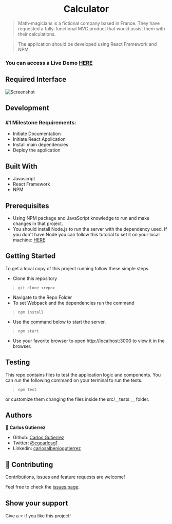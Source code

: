 <h1 align="center"> Calculator </h1>


> Math-magicians is a fictional company based in France. They have requested a fully-functional MVC product that would assist them with their calculations.

> The application should be developed using React Framework and NPM. 


### You can access a Live Demo [HERE](https://app-calculator1978.herokuapp.com/)

## Required Interface

![Screenshot]()

## Development

### #1 Milestone Requirements:
 - Initiate Documentation
 - Initiate React Application
 - Install main dependencies
 - Deploy the application
## Built With

- Javascript
- React Framework
- NPM


## Prerequisites

- Using NPM package and JavaScript knowledge to run and make changes in that project.
- You should install Node.js to run the server with the dependency used. If you don't have Node you can follow this tutorial to set it on your local machine: [HERE](https://www.w3schools.com/nodejs/default.asp)


## Getting Started

To get a local copy of this project running follow these simple steps.

- Clone this repository
 > `git clone <repo>`
- Navigate to the Repo Folder
- To set Webpack and the dependencies run the command
> `npm install`
- Use the command below to start the server. 
> `npm start`
- Use your favorite browser to open http://localhost:3000 to view it in the browser.

## Testing

This repo contains files to test the application logic and components.
You can run the following command on your terminal to run the tests.

> `npm test`

or customize them changing the files inside the src/__tests __ folder.

## Authors

👤 **Carlos Gutierrez**

- Github: [Carlos Gutierrez](https://github.com/cgcarlosg)
- Twitter: [@cgcarlosg1](https://twitter.com/cgcarlosg1)
- Linkedin: [carlosalbeniogutierrez](https://www.linkedin.com/in/carlosalbeniogutierrez/)


## 🤝 Contributing

Contributions, issues and feature requests are welcome!

Feel free to check the [issues page](https://github.com/cgcarlosg/app-calculator1978/issues).


## Show your support

Give a ⭐️ if you like this project!
